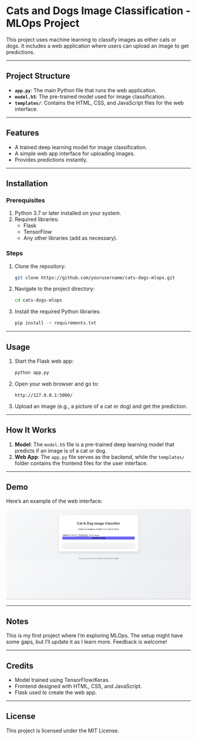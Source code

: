 # Cats and Dogs Image Classification - MLOps Project

This project uses machine learning to classify images as either cats or dogs. It includes a web application where users can upload an image to get predictions.

---

## Project Structure

- **`app.py`**: The main Python file that runs the web application.
- **`model.h5`**: The pre-trained model used for image classification.
- **`templates/`**: Contains the HTML, CSS, and JavaScript files for the web interface.

---

## Features

- A trained deep learning model for image classification.
- A simple web app interface for uploading images.
- Provides predictions instantly.

---

## Installation

### Prerequisites
1. Python 3.7 or later installed on your system.
2. Required libraries:
   - Flask
   - TensorFlow
   - Any other libraries (add as necessary).

### Steps
1. Clone the repository:
   ```bash
   git clone https://github.com/yourusername/cats-dogs-mlops.git
   ```
2. Navigate to the project directory:
   ```bash
   cd cats-dogs-mlops
   ```
3. Install the required Python libraries:
   ```bash
   pip install -r requirements.txt
   ```

---

## Usage

1. Start the Flask web app:
   ```bash
   python app.py
   ```
2. Open your web browser and go to:
   ```
   http://127.0.0.1:5000/
   ```
3. Upload an image (e.g., a picture of a cat or dog) and get the prediction.

---

## How It Works

1. **Model**: The `model.h5` file is a pre-trained deep learning model that predicts if an image is of a cat or dog.
2. **Web App**: The `app.py` file serves as the backend, while the `templates/` folder contains the frontend files for the user interface.

---

## Demo

Here’s an example of the web interface:

![Screenshot of Web App](https://github.com/kp-algo/Kartik_114123035_dBlasts_MLOps/raw/c3e7d4b18591144a11ac648b24b154ec2af584a4/images/Screenshot%202024-12-25%20213243.png
)

---

## Notes

This is my first project where I’m exploring MLOps. The setup might have some gaps, but I’ll update it as I learn more. Feedback is welcome!

---

## Credits

- Model trained using TensorFlow/Keras.
- Frontend designed with HTML, CSS, and JavaScript.
- Flask used to create the web app.

---

## License

This project is licensed under the MIT License.
